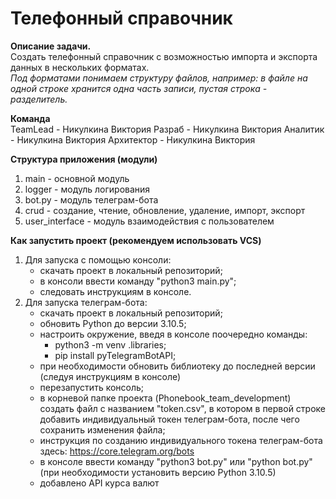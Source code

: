 # **Телефонный справочник**

**Описание задачи.**  
Создать телефонный справочник с возможностью импорта и экспорта данных в нескольких форматах.  
_Под форматами понимаем структуру файлов, например: в файле на одной строке хранится одна часть записи, пустая строка - разделитель._

**Команда**  
TeamLead - Никулкина Виктория
Разраб - Никулкина Виктория
Аналитик - Никулкина Виктория
Архитектор - Никулкина Виктория

**Структура приложения (модули)**

1. main - основной модуль
2. logger - модуль логирования
3. bot.py - модуль телеграм-бота
5. crud - создание, чтение, обновление, удаление, импорт, экспорт
6. user_interface - модуль взаимодействия с пользователем

**Как запустить проект (рекомендуем использовать VCS)**

1. Для запуска с помощью консоли:
    - скачать проект в локальный репозиторий;
    - в консоли ввести команду "python3 main.py";
    - следовать инструкциям в консоле.
2. Для запуска телеграм-бота:
    - скачать проект в локальный репозиторий;
    - обновить Python до версии 3.10.5;
    - настроить окружение, введя в консоле поочередно команды: 
        - python3 -m venv .libraries;
        - pip install pyTelegramBotAPI;
    - при необходимости обновить библиотеку до последней версии (следуя инструкциям в консоле)
    - перезапустить консоль;
    - в корневой папке проекта (Phonebook_team_development) создать файл с названием "token.csv", в котором в первой строке добавить индивидуальный токен телеграм-бота, после чего сохранить изменения файла;
    - инструкция по созданию индивидуального токена телеграм-бота здесь: https://core.telegram.org/bots
    - в консоле ввести команду "python3 bot.py" или "python bot.py" (при необходимости установить версию Python 3.10.5)
	- добавлено API курса валют




